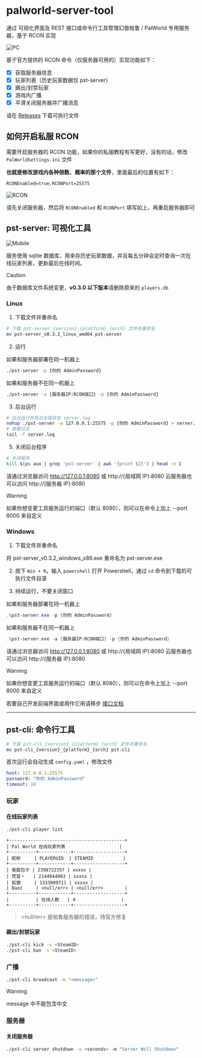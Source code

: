 # palworld-server-tool

通过 可视化界面及 REST 接口或命令行工具管理幻兽帕鲁 / PalWorld 专用服务器，基于 RCON 实现

![PC](./doc/img/pc.png)

基于官方提供的 RCON 命令（仅服务器可用的）实现功能如下：

- [x] 获取服务器信息
- [x] 玩家列表（历史玩家数据仅 pst-server）
- [x] 踢出/封禁玩家
- [x] 游戏内广播
- [x] 平滑关闭服务器并广播消息

请在 [Releases](https://github.com/zaigie/palworld-server-tool/releases) 下载可执行文件

## 如何开启私服 RCON

需要开启服务器的 RCON 功能，如果你的私服教程有写更好，没有的话，修改 `PalWorldSettings.ini` 文件

**也就是修改游戏内各种倍数、概率的那个文件**，里面最后的位置有如下：

```txt
RCONEnabled=true,RCONPort=25575
```

![RCON](./doc/img/rcon.png)

请先关闭服务器，然后将 `RCONEnabled` 和 `RCONPort` 填写如上，再重启服务器即可

## pst-server: 可视化工具

![Mobile](./doc/img/mobile.png)

服务使用 sqlite 数据库，用来存历史玩家数据，并且每五分钟会定时查询一次在线玩家列表，更新最后在线时间。

> [!CAUTION]
> 由于数据库文件系统变更，**v0.3.0 以下版本**请删除原来的 `players.db`

### Linux

1. 下载文件并重命名

```bash
# 下载 pst-server_{version}_{platform}_{arch} 文件并重命名
mv pst-server_v0.3.2_linux_amd64 pst-server
```

2. 运行

如果和服务器部署在同一机器上

```bash
./pst-server -p {你的 AdminPassword}
```

如果和服务器不在同一机器上

```bash
./pst-server -a {服务器IP:RCON端口} -p {你的 AdminPassword}
```

3. 后台运行

```bash
# 后台运行并将日志保存在 server.log
nohup ./pst-server -a 127.0.0.1:25575 -p {你的 AdminPassword} > server.log 2>&1 &
# 查看日志
tail -f server.log
```

5. 关闭后台程序

```bash
# 关闭程序
kill $(ps aux | grep 'pst-server' | awk '{print $2}') | head -n 1
```

请通过浏览器访问 http://127.0.0.1:8080 或 http://{局域网 IP}:8080
云服务器也可以访问 http://{服务器 IP}:8080

> [!WARNING]
> 如果你想变更工具服务运行的端口（默认 8080），则可以在命令上加上 --port 8000 来自定义

### Windows

1. 下载文件并重命名

将 pst-server_v0.3.2_windows_x86.exe 重命名为 pst-server.exe

2. 按下 `Win + R`，输入 `powershell` 打开 Powershell，通过 `cd` 命令到下载的可执行文件目录

3. 持续运行，不要关闭窗口

如果和服务器部署在同一机器上

```powershell
.\pst-server.exe -p {你的 AdminPassword}
```

如果和服务器不在同一机器上

```powershell
.\pst-server.exe -a {服务器IP:RCON端口} -p {你的 AdminPassword}
```

请通过浏览器访问 http://127.0.0.1:8080 或 http://{局域网 IP}:8080
云服务器也可以访问 http://{服务器 IP}:8080

> [!WARNING]
> 如果你想变更工具服务运行的端口（默认 8080），则可以在命令上加上 --port 8000 来自定义

若要自己开发前端界面或用作它用请移步 [接口文档](./API.md)

---

## pst-cli: 命令行工具

```bash
# 下载 pst-cli_{version}_{platform}_{arch} 文件并重命名
mv pst-cli_{version}_{platform}_{arch} pst-cli
```

首次运行会自动生成 `config.yaml` ，修改文件

```yaml
host: 127.0.0.1:25575
password: "你的 AdminPassword"
timeout: 10
```

### 玩家

#### 在线玩家列表

```bash
./pst-cli player list
```

```
+-------------------------------------------+
| Pal World 在线玩家列表                    |
+----------+------------+-------------------+
| 昵称     | PLAYERUID  | STEAMID           |
+----------+------------+-------------------+
| 香菇包子 | 2398722357 | xxxxx |
| 梵音丶   | 2144044083 | xxxxx |
| 狐狸     | 1333009711 | xxxxx |
| Baoz     | <null/err> | <null/err>        |
+----------+------------+-------------------+
|          | 在线人数   | 4                 |
+----------+------------+-------------------+
```

> <null/err> 是帕鲁服务器的错误，待官方修复

#### 踢出/封禁玩家

```bash
./pst-cli kick -s <SteamID>
./pst-cli ban -s <SteamID>
```

### 广播

```bash
./pst-cli broadcast -m "<message>"
```

> [!WARNING]
> message 中不能包含中文

### 服务器

#### 关闭服务器

```bash
./pst-cli server shutdown -s <seconds> -m "Server Will Shutdown"
```
